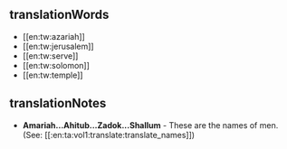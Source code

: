 ## translationWords

* [[en:tw:azariah]]
* [[en:tw:jerusalem]]
* [[en:tw:serve]]
* [[en:tw:solomon]]
* [[en:tw:temple]]

## translationNotes

* **Amariah...Ahitub...Zadok...Shallum** - These are the names of men. (See: [[:en:ta:vol1:translate:translate_names]])
